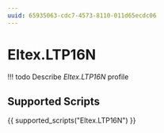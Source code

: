 ```yaml
---
uuid: 65935063-cdc7-4573-8110-011d65ecdc06
---
```



# Eltex.LTP16N


<!-- prettier-ignore -->
!!! todo
    Describe *Eltex.LTP16N* profile

## Supported Scripts

{{ supported_scripts("Eltex.LTP16N") }}
